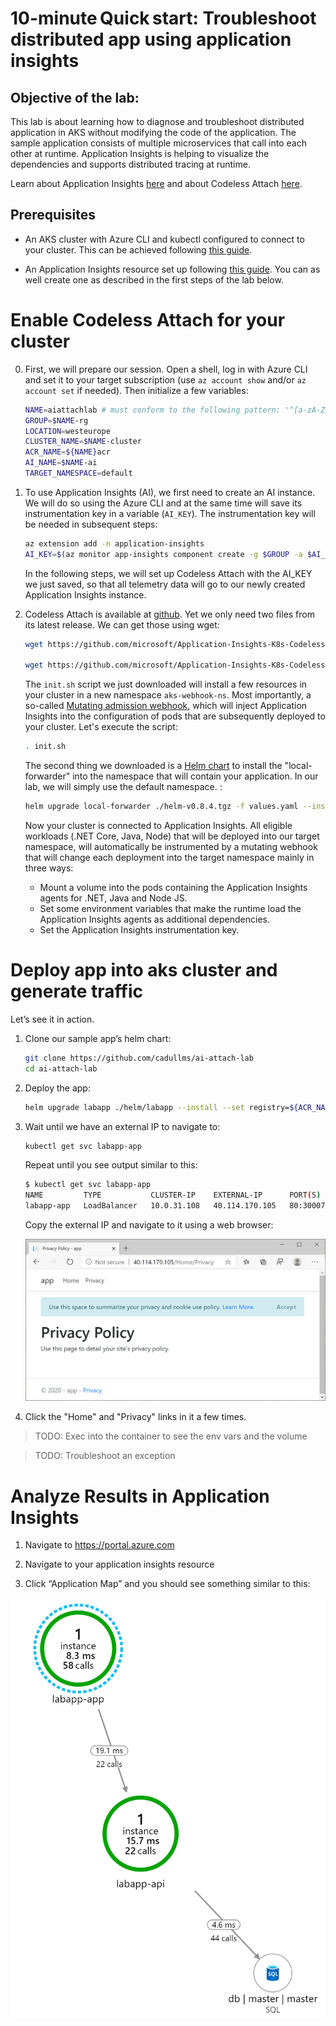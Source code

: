 # 10-minute Quick start: Troubleshoot distributed app using application insights 

 

## Objective of the lab: 

This lab is about learning how to diagnose and troubleshoot distributed application in AKS without modifying the code of the application. The sample application consists of multiple microservices that call into each other at runtime. Application Insights is helping to visualize the dependencies and supports distributed tracing at runtime. 

Learn about Application Insights [here](https://www.youtube.com/watch?v=pqZF8LjBh68) and about Codeless Attach [here](https://github.com/microsoft/Application-Insights-K8s-Codeless-Attach/blob/master/README.md).

## Prerequisites 

* An AKS cluster with Azure CLI and kubectl configured to connect to your cluster. This can be achieved following [this guide]( 
https://docs.microsoft.com/en-us/azure/aks/kubernetes-walkthrough).

* An Application Insights resource set up following [this guide](https://docs.microsoft.com/en-us/azure/azure-monitor/app/create-new-resource). You can as well create one as described in the first steps of the lab below.

# Enable Codeless Attach for your cluster 

0. First, we will prepare our session. Open a shell, log in with Azure CLI and set it to your target subscription (use `az account show` and/or `az account set` if needed). Then initialize a few variables:

   ```sh
   NAME=aiattachlab # must conform to the following pattern: '^[a-zA-Z0-9]*$'
   GROUP=$NAME-rg
   LOCATION=westeurope
   CLUSTER_NAME=$NAME-cluster
   ACR_NAME=${NAME}acr
   AI_NAME=$NAME-ai
   TARGET_NAMESPACE=default
   ```

1. To use Application Insights (AI), we first need to create an AI instance. We will do so using the Azure CLI and at the same time will save its instrumentation key in a variable (`AI_KEY`). The instrumentation key will be needed in subsequent steps: 
 
   ```sh
   az extension add -n application-insights
   AI_KEY=$(az monitor app-insights component create -g $GROUP -a $AI_NAME -l $LOCATION --query instrumentationKey -o tsv)
   ```

   In the following steps, we will set up Codeless Attach with the AI_KEY we just saved, so that all telemetry data will go to our newly created Application Insights instance. 

1. Codeless Attach is available at [github](https://github.com/microsoft/Application-Insights-K8s-Codeless-Attach). Yet we only need two files from its latest release. We can get those using wget: 
   ```sh
   wget https://github.com/microsoft/Application-Insights-K8s-Codeless-Attach/releases/download/Beta3/init.sh 
   
   wget https://github.com/microsoft/Application-Insights-K8s-Codeless-Attach/releases/download/Beta3/helm-v0.8.4.tgz 
   ```

   The `init.sh` script we just downloaded will install a few resources in your cluster in a new namespace `aks-webhook-ns`. Most importantly, a so-called [Mutating admission webhook](https://kubernetes.io/docs/reference/access-authn-authz/admission-controllers/#mutatingadmissionwebhook), which will inject Application Insights into the configuration of pods that are subsequently deployed to your cluster. Let's execute the script: 
 
   ```sh
   . init.sh
   ```
   
   The second thing we downloaded is a [Helm chart](https://helm.sh/docs/topics/charts/) to install the "local-forwarder" into the namespace that will contain your application. In our lab, we will simply use the default namespace. : 
   
   ```sh 
   helm upgrade local-forwarder ./helm-v0.8.4.tgz -f values.yaml --install --set namespaces={} --set namespaces[0].target=$TARGET_NAMESPACE --set namespaces[0].iKey=$AI_KEY 
   ```
   
   Now your cluster is connected to Application Insights. All eligible workloads (.NET Core, Java, Node) that will be deployed into our target namespace, will automatically be instrumented by a mutating webhook that will change each deployment into the target namespace mainly in three ways: 
   * Mount a volume into the pods containing the Application Insights agents for .NET, Java and Node JS. 
   * Set some environment variables that make the runtime load the Application Insights agents as additional dependencies. 
   * Set the Application Insights instrumentation key. 

# Deploy app into aks cluster and generate traffic 

Let’s see it in action.

1. Clone our sample app’s helm chart:

   ```sh
   git clone https://github.com/cadullms/ai-attach-lab 
   cd ai-attach-lab
   ```
1. Deploy the app: 

   ```sh
   helm upgrade labapp ./helm/labapp --install --set registry=${ACR_NAME}.azurecr.io 
   ```

1. Wait until we have an external IP to navigate to:

   ```sh
   kubectl get svc labapp-app 
   ```
   Repeat until you see output similar to this:

   ```sh
   $ kubectl get svc labapp-app
   NAME         TYPE           CLUSTER-IP    EXTERNAL-IP      PORT(S)        AGE
   labapp-app   LoadBalancer   10.0.31.108   40.114.170.105   80:30007/TCP   22d
   ```
   Copy the external IP and navigate to it using a web browser:

   ![The app in a browser](/media/app.png)
   
1. Click the "Home" and "Privacy" links in it a few times. 
 
>TODO: Exec into the container to see the env vars and the volume

>TODO: Troubleshoot an exception

# Analyze Results in Application Insights 

1. Navigate to https://portal.azure.com 

1. Navigate to your application insights resource 

1. Click “Application Map” and you should see something similar to this:

![Application Map](/media/app-map.png)

 

 

 
 

  

 